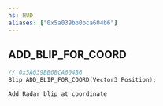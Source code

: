 ```yaml
---
ns: HUD
aliases: ["0x5a039bb0bca604b6"]
---
```

## ADD_BLIP_FOR_COORD

```c
// 0x5A039BB0BCA604B6
Blip ADD_BLIP_FOR_COORD(Vector3 Position);
```

```
Add Radar blip at coordinate
```
